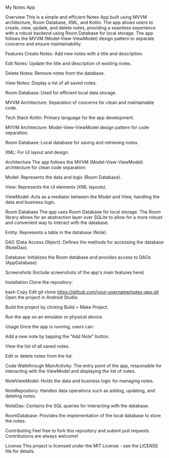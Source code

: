 My Notes App

Overview
This is a simple and efficient Notes App built using MVVM architecture, Room Database, XML, and Kotlin. The app allows users to create, view, update, and delete notes, providing a seamless experience with a robust backend using Room Database for local storage. The app follows the MVVM (Model-View-ViewModel) design pattern to separate concerns and ensure maintainability.

Features
Create Notes: Add new notes with a title and description.

Edit Notes: Update the title and description of existing notes.

Delete Notes: Remove notes from the database.

View Notes: Display a list of all saved notes.

Room Database: Used for efficient local data storage.

MVVM Architecture: Separation of concerns for clean and maintainable code.

Tech Stack
Kotlin: Primary language for the app development.

MVVM Architecture: Model-View-ViewModel design pattern for code separation.

Room Database: Local database for saving and retrieving notes.

XML: For UI layout and design.

Architecture
The app follows the MVVM (Model-View-ViewModel) architecture for clean code separation:

Model: Represents the data and logic (Room Database).

View: Represents the UI elements (XML layouts).

ViewModel: Acts as a mediator between the Model and View, handling the data and business logic.

Room Database
The app uses Room Database for local storage. The Room library allows for an abstraction layer over SQLite to allow for a more robust and convenient way to interact with the database.

Entity: Represents a table in the database (Note).

DAO (Data Access Object): Defines the methods for accessing the database (NoteDao).

Database: Initializes the Room database and provides access to DAOs (AppDatabase).

Screenshots
(Include screenshots of the app's main features here)

Installation
Clone the repository:

bash
Copy
Edit
git clone https://github.com/your-username/notes-app.git
Open the project in Android Studio.

Build the project by clicking Build > Make Project.

Run the app on an emulator or physical device.

Usage
Once the app is running, users can:

Add a new note by tapping the "Add Note" button.

View the list of all saved notes.

Edit or delete notes from the list.

Code Walkthrough
MainActivity: The entry point of the app, responsible for interacting with the ViewModel and displaying the list of notes.

NoteViewModel: Holds the data and business logic for managing notes.

NoteRepository: Handles data operations such as adding, updating, and deleting notes.

NoteDao: Contains the SQL queries for interacting with the database.

RoomDatabase: Provides the implementation of the local database to store the notes.

Contributing
Feel free to fork this repository and submit pull requests. Contributions are always welcome!

License
This project is licensed under the MIT License - see the LICENSE file for details.


 
